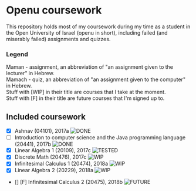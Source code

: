 Openu coursework
===

This repository holds most of my coursework during my time as a student in the Open University of Israel (openu in short), including failed (and miserably failed) assignments and quizzes.

### Legend
Maman - assignment, an abbreviation of "an assignment given to the lecturer" in Hebrew.<br />
Mamach - quiz, an abbreviation of "an assignment given to the computer" in Hebrew.<br />
Stuff with [WIP] in their title are courses that I take at the moment.<br />
Stuff with [F] in their title are future courses that I'm signed up to.

## Included coursework
 - [x] Ashnav (04101), 2017a ![DONE](https://img.shields.io/badge/stage-DONE-brightgreen.svg)
 - [ ] Introduction to computer science and the Java programming language (20441), 2017b ![DONE](https://img.shields.io/badge/stage-DONE-brightgreen.svg)
 - [x] Linear Algebra 1 (20109), 2017c ![TESTED](https://img.shields.io/badge/stage-TESTED-yellow.svg)
 - [x] Discrete Math (20476), 2017c ![WIP](https://img.shields.io/badge/stage-WIP-orange.svg)
 - [x] Infinitesimal Calculus 1 (20474), 2018a ![WIP](https://img.shields.io/badge/stage-WIP-orange.svg)
 - [x] Linear Algebra 2 (20229), 2018a ![WIP](https://img.shields.io/badge/stage-WIP-orange.svg)
 - [] [F] Infinitesimal Calculus 2 (20475), 2018b ![FUTURE](https://img.shields.io/badge/stage-FUTURE-blue.svg)

